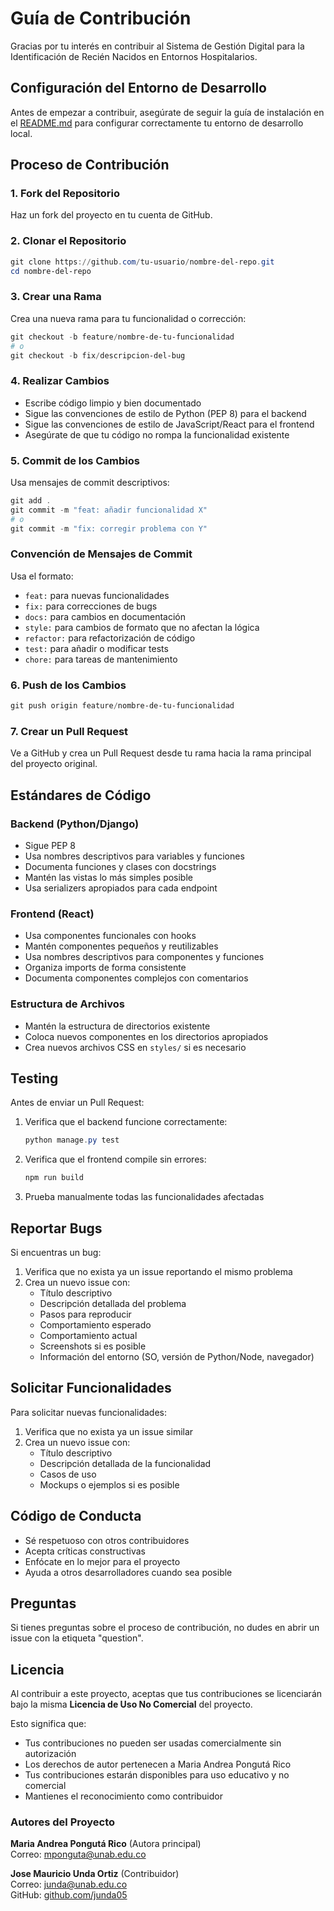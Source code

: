# Guía de Contribución

Gracias por tu interés en contribuir al Sistema de Gestión Digital para la Identificación de Recién Nacidos en Entornos Hospitalarios.

## Configuración del Entorno de Desarrollo

Antes de empezar a contribuir, asegúrate de seguir la guía de instalación en el [README.md](README.md) para configurar correctamente tu entorno de desarrollo local.

## Proceso de Contribución

### 1. Fork del Repositorio

Haz un fork del proyecto en tu cuenta de GitHub.

### 2. Clonar el Repositorio

```powershell
git clone https://github.com/tu-usuario/nombre-del-repo.git
cd nombre-del-repo
```

### 3. Crear una Rama

Crea una nueva rama para tu funcionalidad o corrección:

```powershell
git checkout -b feature/nombre-de-tu-funcionalidad
# o
git checkout -b fix/descripcion-del-bug
```

### 4. Realizar Cambios

- Escribe código limpio y bien documentado
- Sigue las convenciones de estilo de Python (PEP 8) para el backend
- Sigue las convenciones de estilo de JavaScript/React para el frontend
- Asegúrate de que tu código no rompa la funcionalidad existente

### 5. Commit de los Cambios

Usa mensajes de commit descriptivos:

```powershell
git add .
git commit -m "feat: añadir funcionalidad X"
# o
git commit -m "fix: corregir problema con Y"
```

### Convención de Mensajes de Commit

Usa el formato:
- `feat:` para nuevas funcionalidades
- `fix:` para correcciones de bugs
- `docs:` para cambios en documentación
- `style:` para cambios de formato que no afectan la lógica
- `refactor:` para refactorización de código
- `test:` para añadir o modificar tests
- `chore:` para tareas de mantenimiento

### 6. Push de los Cambios

```powershell
git push origin feature/nombre-de-tu-funcionalidad
```

### 7. Crear un Pull Request

Ve a GitHub y crea un Pull Request desde tu rama hacia la rama principal del proyecto original.

## Estándares de Código

### Backend (Python/Django)

- Sigue PEP 8
- Usa nombres descriptivos para variables y funciones
- Documenta funciones y clases con docstrings
- Mantén las vistas lo más simples posible
- Usa serializers apropiados para cada endpoint

### Frontend (React)

- Usa componentes funcionales con hooks
- Mantén componentes pequeños y reutilizables
- Usa nombres descriptivos para componentes y funciones
- Organiza imports de forma consistente
- Documenta componentes complejos con comentarios

### Estructura de Archivos

- Mantén la estructura de directorios existente
- Coloca nuevos componentes en los directorios apropiados
- Crea nuevos archivos CSS en `styles/` si es necesario

## Testing

Antes de enviar un Pull Request:

1. Verifica que el backend funcione correctamente:
   ```powershell
   python manage.py test
   ```

2. Verifica que el frontend compile sin errores:
   ```powershell
   npm run build
   ```

3. Prueba manualmente todas las funcionalidades afectadas

## Reportar Bugs

Si encuentras un bug:

1. Verifica que no exista ya un issue reportando el mismo problema
2. Crea un nuevo issue con:
   - Título descriptivo
   - Descripción detallada del problema
   - Pasos para reproducir
   - Comportamiento esperado
   - Comportamiento actual
   - Screenshots si es posible
   - Información del entorno (SO, versión de Python/Node, navegador)

## Solicitar Funcionalidades

Para solicitar nuevas funcionalidades:

1. Verifica que no exista ya un issue similar
2. Crea un nuevo issue con:
   - Título descriptivo
   - Descripción detallada de la funcionalidad
   - Casos de uso
   - Mockups o ejemplos si es posible

## Código de Conducta

- Sé respetuoso con otros contribuidores
- Acepta críticas constructivas
- Enfócate en lo mejor para el proyecto
- Ayuda a otros desarrolladores cuando sea posible

## Preguntas

Si tienes preguntas sobre el proceso de contribución, no dudes en abrir un issue con la etiqueta "question".

## Licencia

Al contribuir a este proyecto, aceptas que tus contribuciones se licenciarán bajo la misma **Licencia de Uso No Comercial** del proyecto.

Esto significa que:
- Tus contribuciones no pueden ser usadas comercialmente sin autorización
- Los derechos de autor pertenecen a Maria Andrea Pongutá Rico
- Tus contribuciones estarán disponibles para uso educativo y no comercial
- Mantienes el reconocimiento como contribuidor

### Autores del Proyecto

**Maria Andrea Pongutá Rico** (Autora principal)  
Correo: [mponguta@unab.edu.co](mailto:mponguta@unab.edu.co)

**Jose Mauricio Unda Ortiz** (Contribuidor)  
Correo: [junda@unab.edu.co](mailto:junda@unab.edu.co)  
GitHub: [github.com/junda05](https://github.com/junda05)
